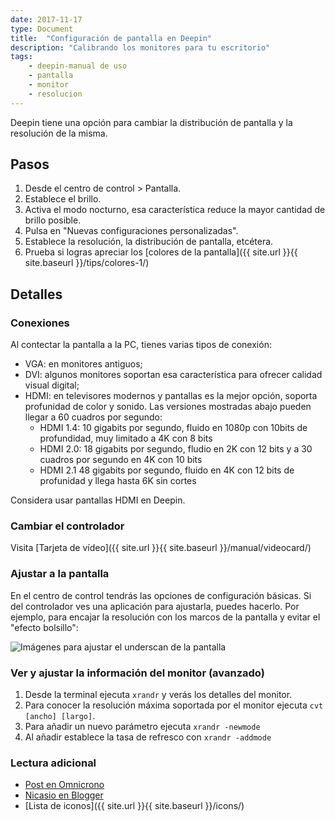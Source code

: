 ```yaml
---
date: 2017-11-17
type: Document
title:  "Configuración de pantalla en Deepin"
description: "Calibrando los monitores para tu escritorio"
tags:
    - deepin-manual de uso
    - pantalla
    - monitor
    - resolucion
---
```


Deepin tiene una opción para cambiar la distribución de pantalla y la resolución de la misma.

## Pasos

1. Desde el centro de control > Pantalla.
2. Establece el brillo.
3. Activa el modo nocturno, esa característica reduce la mayor cantidad de brillo posible.
4. Pulsa en "Nuevas configuraciones personalizadas".
5. Establece la resolución, la distribución de pantalla, etcétera.
6. Prueba si logras apreciar los [colores de la pantalla]({{ site.url }}{{ site.baseurl }}/tips/colores-1/)

## Detalles
### Conexiones
Al contectar la pantalla a la PC, tienes varias tipos de conexión:
* VGA: en monitores antiguos;
* DVI: algunos monitores soportan esa característica para ofrecer calidad visual digital;
* HDMI: en televisores modernos y pantallas es la mejor opción, soporta profunidad de color y sonido. Las versiones mostradas abajo pueden llegar a 60 cuadros por segundo:
  * HDMI 1.4: 10 gigabits por segundo, fluido en 1080p con 10bits de profundidad, muy limitado a 4K con 8 bits
  * HDMI 2.0: 18 gigabits por segundo, fludio en 2K con 12 bits y a 30 cuadros por segundo en 4K con 10 bits
  * HDMI 2.1  48 gigabits por segundo, fluido en 4K con 12 bits de profunidad y llega hasta 6K sin cortes

Considera usar pantallas HDMI en Deepin.

### Cambiar el controlador
Visita [Tarjeta de vídeo]({{ site.url }}{{ site.baseurl }}/manual/videocard/)

### Ajustar a la pantalla
En el centro de control tendrás las opciones de configuración básicas. Si del controlador ves una aplicación para ajustarla, puedes hacerlo. Por ejemplo, para encajar la resolución con los marcos de la pantalla y evitar el "efecto bolsillo":

<div class="row">
    <div class="medium-12 columns t30">
    <img src="{{ site.urlimg }}underscannvidia.png" alt="Imágenes para ajustar el underscan de la pantalla">
    </div><!-- /.medium-4.columns -->
</div>

### Ver y ajustar la información del monitor (avanzado)
1. Desde la terminal ejecuta `xrandr` y verás los detalles del monitor.
2. Para conocer la resolución máxima soportada por el monitor ejecuta `cvt [ancho] [largo]`.
3. Para añadir un nuevo parámetro ejecuta `xrandr -newmode`
4. Al añadir establece la tasa de refresco con `xrandr -addmode`

### Lectura adicional
* [Post en Omnicrono](http://omicrono.elespanol.com/2017/10/usar-un-televisor-como-monitor/)
* [Nicasio en Blogger](http://hatteras-blog.blogspot.com/2013/05/anadir-resoluciones-de-pantalla.html)
* [Lista de iconos]({{ site.url }}{{ site.baseurl }}/icons/)
